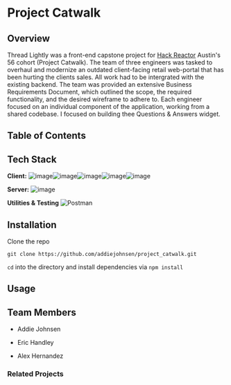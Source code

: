 # Project Catwalk

## Overview
Thread Lightly was a front-end capstone project for [Hack Reactor](https://www.hackreactor.com/) Austin's 56 cohort (Project Catwalk). The team of three engineers was tasked to overhaul and modernize an outdated client-facing retail web-portal that has been hurting the clients sales. All work had to be intergrated with the existing backend. The team was provided an extensive Business Requirements Document, which outlined the scope, the required functionality, and the desired wireframe to adhere to. Each engineer focused on an individual component of the application, working from a shared codebase. I focused on building thee Questions & Answers widget. 

## Table of Contents


## Tech Stack

**Client:** ![image](https://img.shields.io/badge/JavaScript-F7DF1E?style=for-the-badge&logo=javascript&logoColor=black)![image](	https://img.shields.io/badge/React-20232A?style=for-the-badge&logo=react&logoColor=61DAFB)![image](https://img.shields.io/badge/Material--UI-0081CB?style=for-the-badge&logo=material-ui&logoColor=white)![image](https://img.shields.io/badge/HTML5-E34F26?style=for-the-badge&logo=html5&logoColor=white)![image](https://img.shields.io/badge/CSS3-1572B6?style=for-the-badge&logo=css3&logoColor=white)

**Server:** ![image](https://img.shields.io/badge/Node.js-43853D?style=for-the-badge&logo=node-dot-js&logoColor=white)

**Utilities & Testing** <img alt="Postman" src="https://img.shields.io/badge/Postman-FF6C37?style=for-the-badge&logo=Postman&logoColor=white" />


## Installation 
Clone the repo
```
git clone https://github.com/addiejohnsen/project_catwalk.git
```
```cd``` into the directory and install dependencies via ```npm install```

    


## Usage


## Team Members
* Addie Johnsen 

* Eric Handley 

* Alex Hernandez

### Related Projects 
